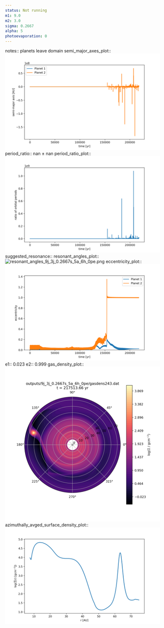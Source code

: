 ```yaml
---
status: Not running
m1: 9.0
m2: 3.0
sigma: 0.2667
alpha: 5
photoevaporation: 0
---
```


notes:: planets leave domain
semi_major_axes_plot:: ![semi_major_axes_9j_3j_0.2667s_5a_6h_0pe.png](plots/semi_major_axes/semi_major_axes_9j_3j_0.2667s_5a_6h_0pe.png)
period_ratio:: nan ± nan
period_ratio_plot:: ![period_ratio_9j_3j_0.2667s_5a_6h_0pe.png](plots/period_ratio/period_ratio_9j_3j_0.2667s_5a_6h_0pe.png)
suggested_resonance:: 
resonant_angles_plot:: ![resonant_angles_9j_3j_0.2667s_5a_6h_0pe.png](plots/resonant_angles/resonant_angles_9j_3j_0.2667s_5a_6h_0pe.png)
eccentricity_plot:: ![eccentricity_9j_3j_0.2667s_5a_6h_0pe.png](plots/eccentricity/eccentricity_9j_3j_0.2667s_5a_6h_0pe.png)
e1:: 0.023
e2:: 0.999
gas_density_plot:: ![gas_density_9j_3j_0.2667s_5a_6h_0pe.png](plots/gas_density/gas_density_9j_3j_0.2667s_5a_6h_0pe.png)
azimuthally_avged_surface_density_plot:: ![azimuthally_avged_surface_density_9j_3j_0.2667s_5a_6h_0pe.png](plots/azimuthally_avged_surface_density/azimuthally_avged_surface_density_9j_3j_0.2667s_5a_6h_0pe.png)
